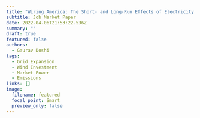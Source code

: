 ```yaml
---
title: "Wiring America: The Short- and Long-Run Effects of Electricity Grid Expansion"
subtitle: Job Market Paper
date: 2022-04-06T21:53:22.536Z
summary: ""
draft: true
featured: false
authors:
  - Gaurav Doshi
tags:
  - Grid Expansion
  - Wind Investment
  - Market Power
  - Emissions
links: []
image:
  filename: featured
  focal_point: Smart
  preview_only: false
---
```

